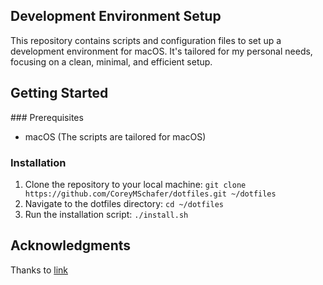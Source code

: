 ## Development Environment Setup

This repository contains scripts and configuration files to set up a development environment for macOS. It's tailored for my personal needs, focusing on a clean, minimal, and efficient setup.

## Getting Started

### Prerequisites

- macOS (The scripts are tailored for macOS)

### Installation

1. Clone the repository to your local machine:
````git clone https://github.com/CoreyMSchafer/dotfiles.git ~/dotfiles````
2. Navigate to the dotfiles directory:
```cd ~/dotfiles```
3. Run the installation script:
```./install.sh```

## Acknowledgments

Thanks to [link](https://github.com/CoreyMSchafer/dotfiles/tree/master)
